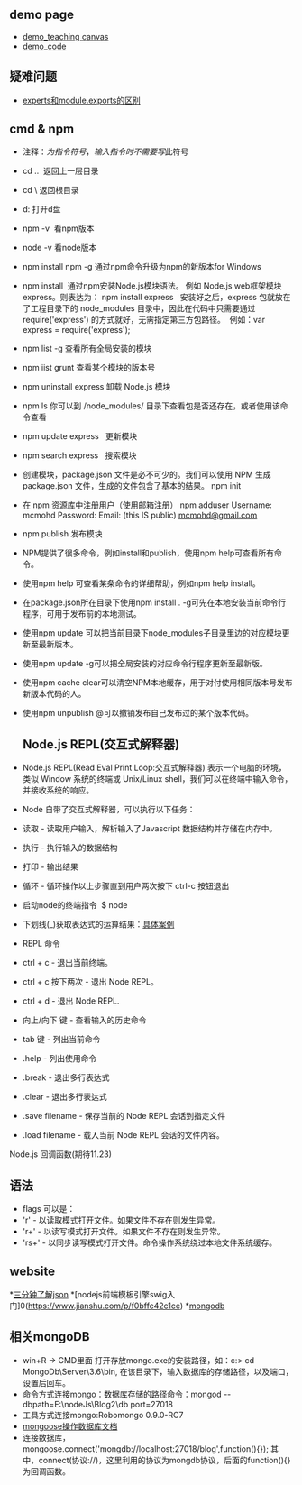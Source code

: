 ## demo page
* [demo_teaching canvas](https://segmentfault.com/a/1190000008278925)
* [demo_code](https://demo.luckyw.cn/)


## 疑难问题
* [experts和module.exports的区别](http://cnodejs.org/topic/5231a630101e574521e45ef8)

## cmd & npm  
* 注释：$为指令符号，输入指令时不需要写$此符号
* cd ..  返回上一层目录
* cd \ 返回根目录
* d: 打开d盘
* npm -v  看npm版本
* node -v 看node版本
* npm install npm -g 通过npm命令升级为npm的新版本for Windows
* npm install <Module Name>  通过npm安装Node.js模块语法。
  例如  Node.js web框架模块 express。则表达为：  npm install express  
  安装好之后，express 包就放在了工程目录下的 node_modules 目录中，因此在代码中只需要通过 require('express') 的方式就好，无需指定第三方包路径。
  例如：var express = require('express');
* npm list -g  查看所有全局安装的模块
* npm iist grunt  查看某个模块的版本号
* npm uninstall express   卸载 Node.js 模块
* npm ls  你可以到 /node_modules/ 目录下查看包是否还存在，或者使用该命令查看
* npm update express   更新模块
* npm search express   搜索模块
* 创建模块，package.json 文件是必不可少的。我们可以使用 NPM 生成 package.json 文件，生成的文件包含了基本的结果。
  npm init
* 在 npm 资源库中注册用户（使用邮箱注册）
  npm adduser
  Username: mcmohd
  Password:
  Email: (this IS public) mcmohd@gmail.com
* npm publish  发布模块
* NPM提供了很多命令，例如install和publish，使用npm help可查看所有命令。
* 使用npm help <command>可查看某条命令的详细帮助，例如npm help install。
* 在package.json所在目录下使用npm install . -g可先在本地安装当前命令行程序，可用于发布前的本地测试。
* 使用npm update <package>可以把当前目录下node_modules子目录里边的对应模块更新至最新版本。
* 使用npm update <package> -g可以把全局安装的对应命令行程序更新至最新版。
* 使用npm cache clear可以清空NPM本地缓存，用于对付使用相同版本号发布新版本代码的人。
* 使用npm unpublish <package>@<version>可以撤销发布自己发布过的某个版本代码。
  
  ## Node.js REPL(交互式解释器)
* Node.js REPL(Read Eval Print Loop:交互式解释器) 表示一个电脑的环境，类似 Window 系统的终端或 Unix/Linux shell，我们可以在终端中输入命令，并接收系统的响应。
* Node 自带了交互式解释器，可以执行以下任务：
* 读取 - 读取用户输入，解析输入了Javascript 数据结构并存储在内存中。
* 执行 - 执行输入的数据结构
* 打印 - 输出结果
* 循环 - 循环操作以上步骤直到用户两次按下 ctrl-c 按钮退出
* 启动node的终端指令  $ node
* 下划线(_)获取表达式的运算结果：[具体案例](http://www.runoob.com/nodejs/nodejs-repl.html)
* REPL 命令
* ctrl + c - 退出当前终端。
* ctrl + c 按下两次 - 退出 Node REPL。
* ctrl + d - 退出 Node REPL.
* 向上/向下 键 - 查看输入的历史命令
* tab 键 - 列出当前命令
* .help - 列出使用命令
* .break - 退出多行表达式
* .clear - 退出多行表达式
* .save filename - 保存当前的 Node REPL 会话到指定文件
* .load filename - 载入当前 Node REPL 会话的文件内容。

Node.js 回调函数(期待11.23)

## 语法
* flags 可以是：
* 'r' - 以读取模式打开文件。如果文件不存在则发生异常。
* 'r+' - 以读写模式打开文件。如果文件不存在则发生异常。
* 'rs+' - 以同步读写模式打开文件。命令操作系统绕过本地文件系统缓存。

## website
*[三分钟了解json](http://blog.csdn.net/slwbcsdn/article/details/53458352)
*[nodejs前端模板引擎swig入门]0(https://www.jianshu.com/p/f0bffc42c1ce)
*[mongodb](https://www.mongodb.com)

## 相关mongoDB
* win+R  -> CMD里面 打开存放mongo.exe的安装路径，如：c:\> cd MongoDb\Server\3.6\bin, 在该目录下，输入数据库的存储路径，以及端口，设置后回车。
* 命令方式连接mongo：数据库存储的路径命令：mongod --dbpath=E:\nodeJs\Blog2\db port=27018
* 工具方式连接mongo:Robomongo 0.9.0-RC7
* [mongoose操作数据库文档](http://mongoosejs.com/)
* 连接数据库，mongoose.connect('mongdb://localhost:27018/blog',function(){}); 其中，connect(协议://)，这里利用的协议为mongdb协议，后面的function(){}为回调函数。
